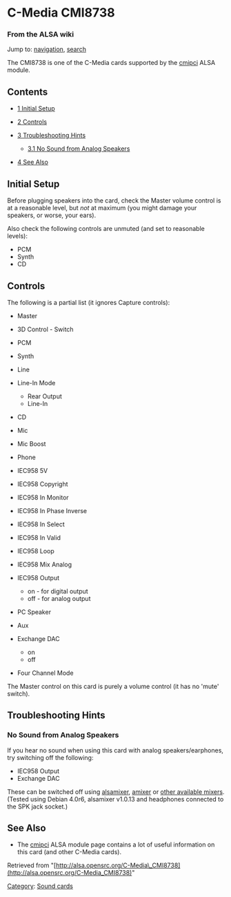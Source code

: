 C-Media CMI8738
===============

### From the ALSA wiki

Jump to: [navigation](#mw-head), [search](#p-search)

The CMI8738 is one of the C-Media cards supported by the
[cmipci](/Cmipci "Cmipci") ALSA module.

Contents
--------

-   [1 Initial Setup](#Initial_Setup)
-   [2 Controls](#Controls)
-   [3 Troubleshooting Hints](#Troubleshooting_Hints)
    -   [3.1 No Sound from Analog
        Speakers](#No_Sound_from_Analog_Speakers)

-   [4 See Also](#See_Also)

Initial Setup
-------------

Before plugging speakers into the card, check the Master volume control
is at a reasonable level, but *not* at maximum (you might damage your
speakers, or worse, your ears).

Also check the following controls are unmuted (and set to reasonable
levels):

-   PCM
-   Synth
-   CD

Controls
--------

The following is a partial list (it ignores Capture controls):

-   Master
-   3D Control - Switch
-   PCM
-   Synth
-   Line
-   Line-In Mode
    -   Rear Output
    -   Line-In

-   CD
-   Mic
-   Mic Boost
-   Phone
-   IEC958 5V
-   IEC958 Copyright
-   IEC958 In Monitor
-   IEC958 In Phase Inverse
-   IEC958 In Select
-   IEC958 In Valid
-   IEC958 Loop
-   IEC958 Mix Analog
-   IEC958 Output
    -   on - for digital output
    -   off - for analog output

-   PC Speaker
-   Aux
-   Exchange DAC
    -   on
    -   off

-   Four Channel Mode

The Master control on this card is purely a volume control (it has no
'mute' switch).

Troubleshooting Hints
---------------------

### No Sound from Analog Speakers

If you hear no sound when using this card with analog
speakers/earphones, try switching off the following:

-   IEC958 Output
-   Exchange DAC

These can be switched off using [alsamixer](/Alsamixer "Alsamixer"),
[amixer](/Amixer "Amixer") or [other available
mixers](/ALSAMixers "ALSAMixers"). (Tested using Debian 4.0r6, alsamixer
v1.0.13 and headphones connected to the SPK jack socket.)

See Also
--------

-   The [cmipci](/Cmipci "Cmipci") ALSA module page contains a lot of
    useful information on this card (and other C-Media cards).

Retrieved from
"[http://alsa.opensrc.org/C-Media\_CMI8738](http://alsa.opensrc.org/C-Media_CMI8738)"

[Category](/Special:Categories "Special:Categories"): [Sound
cards](/Category:Sound_cards "Category:Sound cards")

